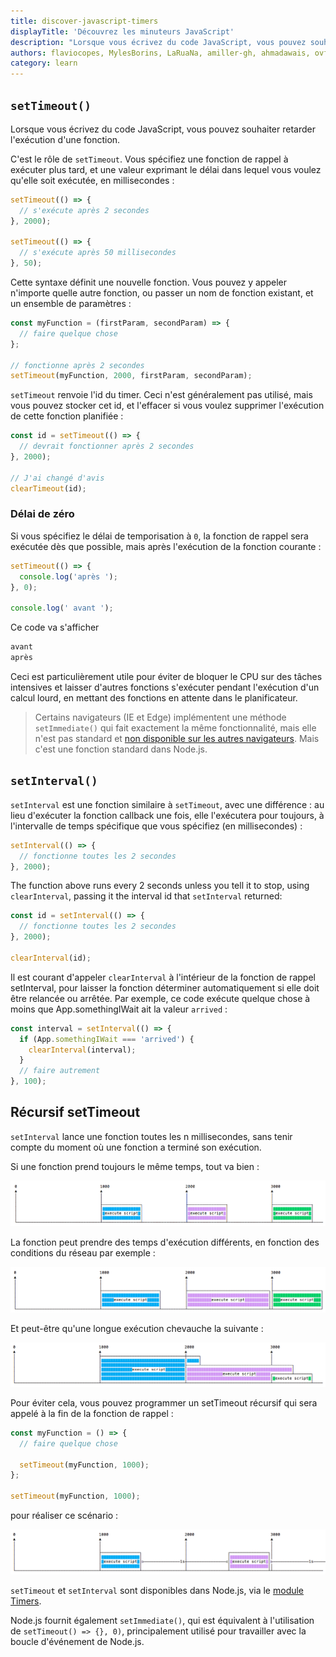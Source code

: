 ```yaml
---
title: discover-javascript-timers
displayTitle: 'Découvrez les minuteurs JavaScript'
description: "Lorsque vous écrivez du code JavaScript, vous pouvez souhaiter retarder l'exécution d'une fonction. Apprenez à utiliser setTimeout et setInterval pour programmer des fonctions dans le futur."
authors: flaviocopes, MylesBorins, LaRuaNa, amiller-gh, ahmadawais, ovflowd, thomasbnt
category: learn
---
```


## `setTimeout()`

Lorsque vous écrivez du code JavaScript, vous pouvez souhaiter retarder l'exécution d'une fonction.

C'est le rôle de `setTimeout`. Vous spécifiez une fonction de rappel à exécuter plus tard, et une valeur exprimant le délai dans lequel vous voulez qu'elle soit exécutée, en millisecondes :

```js
setTimeout(() => {
  // s'exécute après 2 secondes
}, 2000);

setTimeout(() => {
  // s'exécute après 50 millisecondes
}, 50);
```

Cette syntaxe définit une nouvelle fonction. Vous pouvez y appeler n'importe quelle autre fonction, ou passer un nom de fonction existant, et un ensemble de paramètres :

```js
const myFunction = (firstParam, secondParam) => {
  // faire quelque chose
};

// fonctionne après 2 secondes
setTimeout(myFunction, 2000, firstParam, secondParam);
```

`setTimeout` renvoie l'id du timer. Ceci n'est généralement pas utilisé, mais vous pouvez stocker cet id, et l'effacer si vous voulez supprimer l'exécution de cette fonction planifiée :

```js
const id = setTimeout(() => {
  // devrait fonctionner après 2 secondes
}, 2000);

// J'ai changé d'avis
clearTimeout(id);
```

### Délai de zéro

Si vous spécifiez le délai de temporisation à `0`, la fonction de rappel sera exécutée dès que possible, mais après l'exécution de la fonction courante :

```js
setTimeout(() => {
  console.log('après ');
}, 0);

console.log(' avant ');
```

Ce code va s'afficher

```bash
avant
après
```

Ceci est particulièrement utile pour éviter de bloquer le CPU sur des tâches intensives et laisser d'autres fonctions s'exécuter pendant l'exécution d'un calcul lourd, en mettant des fonctions en attente dans le planificateur.

> Certains navigateurs (IE et Edge) implémentent une méthode `setImmediate()` qui fait exactement la même fonctionnalité, mais elle n'est pas standard et [non disponible sur les autres navigateurs](https://caniuse.com/#feat=setimmediate). Mais c'est une fonction standard dans Node.js.

## `setInterval()`

`setInterval` est une fonction similaire à `setTimeout`, avec une différence : au lieu d'exécuter la fonction callback une fois, elle l'exécutera pour toujours, à l'intervalle de temps spécifique que vous spécifiez (en millisecondes) :

```js
setInterval(() => {
  // fonctionne toutes les 2 secondes
}, 2000);
```

The function above runs every 2 seconds unless you tell it to stop, using `clearInterval`, passing it the interval id that `setInterval` returned:

```js
const id = setInterval(() => {
  // fonctionne toutes les 2 secondes
}, 2000);

clearInterval(id);
```

Il est courant d'appeler `clearInterval` à l'intérieur de la fonction de rappel setInterval, pour laisser la fonction déterminer automatiquement si elle doit être relancée ou arrêtée. Par exemple, ce code exécute quelque chose à moins que App.somethingIWait ait la valeur `arrived` :

```js
const interval = setInterval(() => {
  if (App.somethingIWait === 'arrived') {
    clearInterval(interval);
  }
  // faire autrement
}, 100);
```

## Récursif setTimeout

`setInterval` lance une fonction toutes les n millisecondes, sans tenir compte du moment où une fonction a terminé son exécution.

Si une fonction prend toujours le même temps, tout va bien :

![setInterval fonctionne correctement](setinterval-ok.png)

La fonction peut prendre des temps d'exécution différents, en fonction des conditions du réseau par exemple :

![setInterval varie la durée](setinterval-varying-duration.png)

Et peut-être qu'une longue exécution chevauche la suivante :

![setInterval de recouvrement](setinterval-overlapping.png)

Pour éviter cela, vous pouvez programmer un setTimeout récursif qui sera appelé à la fin de la fonction de rappel :

```js
const myFunction = () => {
  // faire quelque chose

  setTimeout(myFunction, 1000);
};

setTimeout(myFunction, 1000);
```

pour réaliser ce scénario :

![Récursif setTimeout](recursive-settimeout.png)

`setTimeout` et `setInterval` sont disponibles dans Node.js, via le [module Timers](https://nodejs.org/api/timers.html).

Node.js fournit également `setImmediate()`, qui est équivalent à l'utilisation de `setTimeout() => {}, 0)`, principalement utilisé pour travailler avec la boucle d'événement de Node.js.
